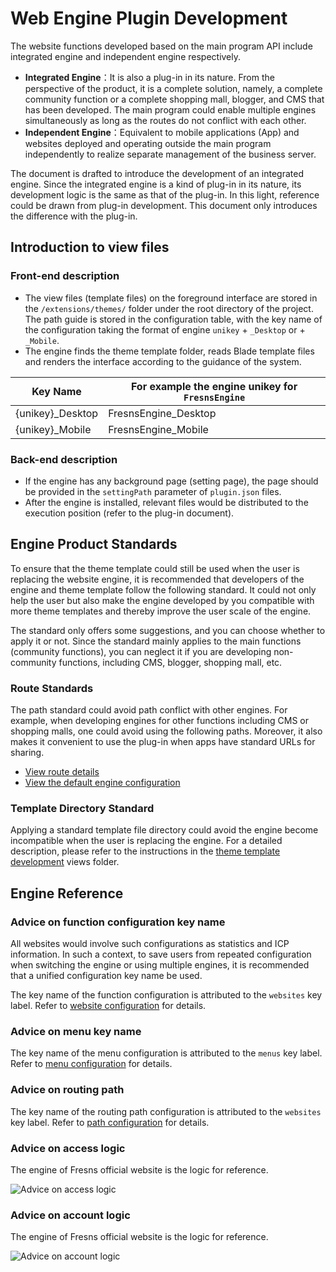 # Web Engine Plugin Development

The website functions developed based on the main program API include integrated engine and independent engine respectively.

- **Integrated Engine**：It is also a plug-in in its nature. From the perspective of the product, it is a complete solution, namely, a complete community function or a complete shopping mall, blogger, and CMS that has been developed. The main program could enable multiple engines simultaneously as long as the routes do not conflict with each other.
- **Independent Engine**：Equivalent to mobile applications (App) and websites deployed and operating outside the main program independently to realize separate management of the business server.

The document is drafted to introduce the development of an integrated engine. Since the integrated engine is a kind of plug-in in its nature, its development logic is the same as that of the plug-in. In this light, reference could be drawn from plug-in development. This document only introduces the difference with the plug-in.

## Introduction to view files

### Front-end description

- The view files (template files) on the foreground interface are stored in the `/extensions/themes/` folder under the root directory of the project. The path guide is stored in the configuration table, with the key name of the configuration taking the format of engine `unikey` + `_Desktop` or + `_Mobile`.
- The engine finds the theme template folder, reads Blade template files and renders the interface according to the guidance of the system.

| Key Name | For example the engine unikey for `FresnsEngine` |
| --- | --- |
| {unikey}_Desktop | FresnsEngine_Desktop |
| {unikey}_Mobile | FresnsEngine_Mobile |

### Back-end description

- If the engine has any background page (setting page), the page should be provided in the `settingPath` parameter of `plugin.json` files.
- After the engine is installed, relevant files would be distributed to the execution position (refer to the plug-in document).


## Engine Product Standards

To ensure that the theme template could still be used when the user is replacing the website engine, it is recommended that developers of the engine and theme template follow the following standard. It could not only help the user but also make the engine developed by you compatible with more theme templates and thereby improve the user scale of the engine.

The standard only offers some suggestions, and you can choose whether to apply it or not. Since the standard mainly applies to the main functions (community functions), you can neglect it if you are developing non-community functions, including CMS, blogger, shopping mall, etc.

### Route Standards

The path standard could avoid path conflict with other engines. For example, when developing engines for other functions including CMS or shopping malls, one could avoid using the following paths. Moreover, it also makes it convenient to use the plug-in when apps have standard URLs for sharing.

- [View route details](../theme/structure.md)
- [View the default engine configuration](../../database/keyname/website.md)

### Template Directory Standard

Applying a standard template file directory could avoid the engine become incompatible when the user is replacing the engine. For a detailed description, please refer to the instructions in the [theme template development](../theme/) views folder. 

## Engine Reference

### Advice on function configuration key name

All websites would involve such configurations as statistics and ICP information. In such a context, to save users from repeated configuration when switching the engine or using multiple engines, it is recommended that a unified configuration key name be used.

The key name of the function configuration is attributed to the `websites` key label. Refer to [website configuration](../../database/keyname/website.md) for details.

### Advice on menu key name

The key name of the menu configuration is attributed to the `menus` key label. Refer to [menu configuration](../../database/keyname/menus.md) for details.

### Advice on routing path

The key name of the routing path configuration is attributed to the `websites` key label. Refer to [path configuration](../../database/keyname/paths.md) for details.

### Advice on access logic

The engine of Fresns official website is the logic for reference.

![Advice on access logic](https://files.fresns.org/wiki/flowchart/access.jpg)

### Advice on account logic

The engine of Fresns official website is the logic for reference.

![Advice on account logic](https://files.fresns.org/wiki/flowchart/account.jpg)
